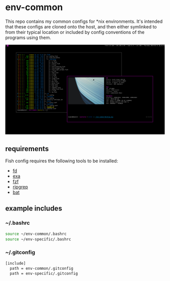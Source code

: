 # env-common
This repo contains my common configs for *nix environments. It's intended that these configs are cloned onto the host, and then either symlinked to from their typical location or included by config conventions of the programs using them.

![](desktop.png)

## requirements
Fish config requires the following tools to be installed:

* [fd](https://github.com/sharkdp/fd)
* [exa](https://github.com/ogham/exa)
* [fzf](https://github.com/junegunn/fzf)
* [ripgrep](https://github.com/BurntSushi/ripgrep)
* [bat](https://github.com/sharkdp/bat)

## example includes

### ~/.bashrc
```sh
source ~/env-common/.bashrc
source ~/env-specific/.bashrc
```

### ~/.gitconfig
```
[include]
  path = env-common/.gitconfig
  path = env-specific/.gitconfig
```
